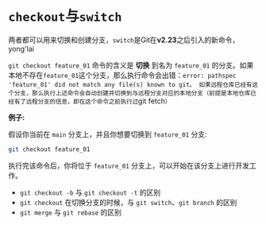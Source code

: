 # `checkout`与`switch`
两者都可以用来切换和创建分支，`switch`是Git在**v2.23**之后引入的新命令，yong'lai

`git checkout feature_01` 命令的含义是 **切换** 到名为 `feature_01` 的分支。如果本地不存在`feature_01`这个分支，那么执行命令会出错：`error: pathspec 'feature_01' did not match any file(s) known to git。
如果远程仓库已经有这个分支，那么执行上述命令会自动创建并切换到与远程分支对应的本地分支（前提是本地仓库已经有了远程分支的信息，即在这个命令之前执行过`git fetch`）
`

**例子:**

假设你当前在 `main` 分支上，并且你想要切换到 `feature_01` 分支:

```bash
git checkout feature_01
```

执行完该命令后，你将位于 `feature_01` 分支上，可以开始在该分支上进行开发工作。

- `git checkout -b` 与 `git checkout -t` 的区别
- `git checkout` 在切换分支的时候，与 `git switch`、`git branch` 的区别
- `git merge` 与 `git rebase` 的区别
